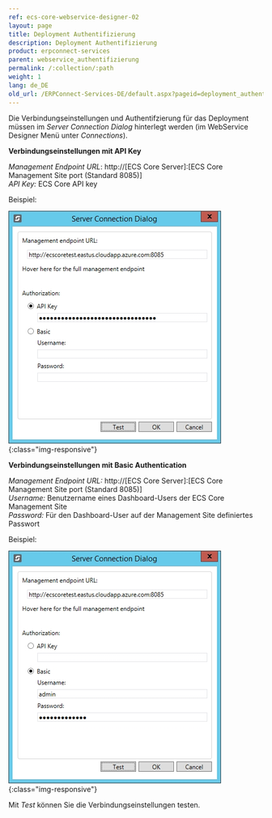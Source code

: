 ```yaml
---
ref: ecs-core-webservice-designer-02
layout: page
title: Deployment Authentifizierung
description: Deployment Authentifizierung
product: erpconnect-services
parent: webservice_authentifizierung
permalink: /:collection/:path
weight: 1
lang: de_DE
old_url: /ERPConnect-Services-DE/default.aspx?pageid=deployment_authentifizierung
---
```


Die Verbindungseinstellungen und Authentifzierung für das Deployment müssen im *Server Connection Dialog* hinterlegt werden (im WebService Designer Menü unter *Connections*). 

**Verbindungseinstellungen mit API Key**

*Management Endpoint URL*: 	http://[ECS Core Server]:[ECS Core Management Site port (Standard 8085)] <br>
*API Key:*   	ECS Core API key  

Beispiel:

![ecscore-webservicetest_1](/img/content/ecscore-webservicetest_1.jpg){:class="img-responsive"}

**Verbindungseinstellungen mit Basic Authentication**

*Management Endpoint URL:* 	http://[ECS Core Server]:[ECS Core Management Site port (Standard 8085)] <br>
*Username:* 	Benutzername eines Dashboard-Users der ECS Core Management Site<br>
*Password:* 	Für den Dashboard-User auf der Management Site definiertes Passwort 

Beispiel: 

![ecscore-webservicetest_1](/img/content/ecscore-webservicetest_2.jpg){:class="img-responsive"}

Mit *Test* können Sie die Verbindungseinstellungen testen. 